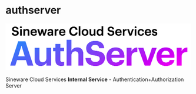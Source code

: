 # authserver
![AuthServer Logo](docs/authserver.png)

Sineware Cloud Services **Internal Service** - Authentication+Authorization Server

